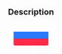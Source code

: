 <h3 align="center">Description</h3>

<p align="center">
  <a href="docs/ru.md"><img src="docs/ru_icon.svg" width="70"></a>
</p>

